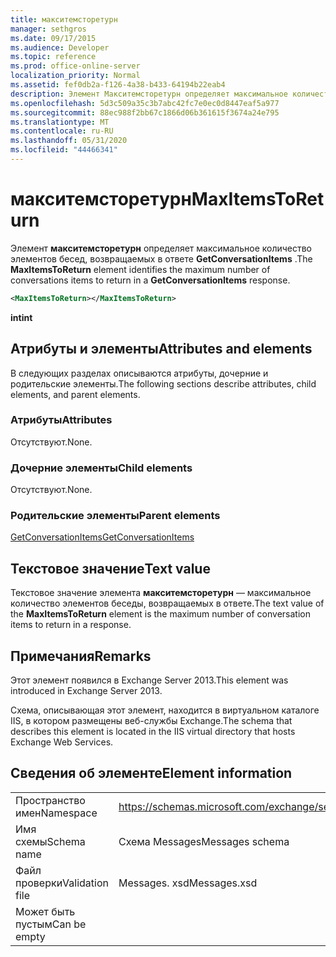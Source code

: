 ```yaml
---
title: макситемсторетурн
manager: sethgros
ms.date: 09/17/2015
ms.audience: Developer
ms.topic: reference
ms.prod: office-online-server
localization_priority: Normal
ms.assetid: fef0db2a-f126-4a38-b433-64194b22eab4
description: Элемент Макситемсторетурн определяет максимальное количество элементов бесед, возвращаемых в ответе GetConversationItems.
ms.openlocfilehash: 5d3c509a35c3b7abc42fc7e0ec0d8447eaf5a977
ms.sourcegitcommit: 88ec988f2bb67c1866d06b361615f3674a24e795
ms.translationtype: MT
ms.contentlocale: ru-RU
ms.lasthandoff: 05/31/2020
ms.locfileid: "44466341"
---
```

# <a name="maxitemstoreturn"></a><span data-ttu-id="57fd8-103">макситемсторетурн</span><span class="sxs-lookup"><span data-stu-id="57fd8-103">MaxItemsToReturn</span></span>

<span data-ttu-id="57fd8-104">Элемент **макситемсторетурн** определяет максимальное количество элементов бесед, возвращаемых в ответе **GetConversationItems** .</span><span class="sxs-lookup"><span data-stu-id="57fd8-104">The **MaxItemsToReturn** element identifies the maximum number of conversations items to return in a **GetConversationItems** response.</span></span> 
  
```XML
<MaxItemsToReturn></MaxItemsToReturn>
```

 <span data-ttu-id="57fd8-105">**int**</span><span class="sxs-lookup"><span data-stu-id="57fd8-105">**int**</span></span>
## <a name="attributes-and-elements"></a><span data-ttu-id="57fd8-106">Атрибуты и элементы</span><span class="sxs-lookup"><span data-stu-id="57fd8-106">Attributes and elements</span></span>

<span data-ttu-id="57fd8-107">В следующих разделах описываются атрибуты, дочерние и родительские элементы.</span><span class="sxs-lookup"><span data-stu-id="57fd8-107">The following sections describe attributes, child elements, and parent elements.</span></span>
  
### <a name="attributes"></a><span data-ttu-id="57fd8-108">Атрибуты</span><span class="sxs-lookup"><span data-stu-id="57fd8-108">Attributes</span></span>

<span data-ttu-id="57fd8-109">Отсутствуют.</span><span class="sxs-lookup"><span data-stu-id="57fd8-109">None.</span></span>
  
### <a name="child-elements"></a><span data-ttu-id="57fd8-110">Дочерние элементы</span><span class="sxs-lookup"><span data-stu-id="57fd8-110">Child elements</span></span>

<span data-ttu-id="57fd8-111">Отсутствуют.</span><span class="sxs-lookup"><span data-stu-id="57fd8-111">None.</span></span>
  
### <a name="parent-elements"></a><span data-ttu-id="57fd8-112">Родительские элементы</span><span class="sxs-lookup"><span data-stu-id="57fd8-112">Parent elements</span></span>

[<span data-ttu-id="57fd8-113">GetConversationItems</span><span class="sxs-lookup"><span data-stu-id="57fd8-113">GetConversationItems</span></span>](getconversationitems.md)
  
## <a name="text-value"></a><span data-ttu-id="57fd8-114">Текстовое значение</span><span class="sxs-lookup"><span data-stu-id="57fd8-114">Text value</span></span>

<span data-ttu-id="57fd8-115">Текстовое значение элемента **макситемсторетурн** — максимальное количество элементов беседы, возвращаемых в ответе.</span><span class="sxs-lookup"><span data-stu-id="57fd8-115">The text value of the **MaxItemsToReturn** element is the maximum number of conversation items to return in a response.</span></span> 
  
## <a name="remarks"></a><span data-ttu-id="57fd8-116">Примечания</span><span class="sxs-lookup"><span data-stu-id="57fd8-116">Remarks</span></span>

<span data-ttu-id="57fd8-117">Этот элемент появился в Exchange Server 2013.</span><span class="sxs-lookup"><span data-stu-id="57fd8-117">This element was introduced in Exchange Server 2013.</span></span>
  
<span data-ttu-id="57fd8-118">Схема, описывающая этот элемент, находится в виртуальном каталоге IIS, в котором размещены веб-службы Exchange.</span><span class="sxs-lookup"><span data-stu-id="57fd8-118">The schema that describes this element is located in the IIS virtual directory that hosts Exchange Web Services.</span></span>
  
## <a name="element-information"></a><span data-ttu-id="57fd8-119">Сведения об элементе</span><span class="sxs-lookup"><span data-stu-id="57fd8-119">Element information</span></span>

|||
|:-----|:-----|
|<span data-ttu-id="57fd8-120">Пространство имен</span><span class="sxs-lookup"><span data-stu-id="57fd8-120">Namespace</span></span>  <br/> |https://schemas.microsoft.com/exchange/services/2006/messages  <br/> |
|<span data-ttu-id="57fd8-121">Имя схемы</span><span class="sxs-lookup"><span data-stu-id="57fd8-121">Schema name</span></span>  <br/> |<span data-ttu-id="57fd8-122">Схема Messages</span><span class="sxs-lookup"><span data-stu-id="57fd8-122">Messages schema</span></span>  <br/> |
|<span data-ttu-id="57fd8-123">Файл проверки</span><span class="sxs-lookup"><span data-stu-id="57fd8-123">Validation file</span></span>  <br/> |<span data-ttu-id="57fd8-124">Messages. xsd</span><span class="sxs-lookup"><span data-stu-id="57fd8-124">Messages.xsd</span></span>  <br/> |
|<span data-ttu-id="57fd8-125">Может быть пустым</span><span class="sxs-lookup"><span data-stu-id="57fd8-125">Can be empty</span></span>  <br/> ||
   

